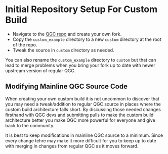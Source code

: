 # Initial Repository Setup For Custom Build

* Navigate to the [QGC repo](https://github.com/mavlink/qgroundcontrol) and create your own fork.
* Copy the `custom_example` directory to a new `custom` directory at the root of the repo.
* Tweak the source in `custom` directory as needed.

You can also rename the `custom_example` directory to `custom` but that can lead to merge problems when you bring your fork up to date with newer upstream version of regular QGC.


## Modifying Mainline QGC Source Code

When creating your own custom build it is not uncommon to discover that you may need a tweak/addition to regular QGC source in places where the custom build architecture falls short. By discussing those needed changes firsthand with QGC devs and submitting pulls to make the custom build architecture better you make QGC more powerful for everyone and give back to the community.

It is best to keep modifications in mainline QGC source to a minimum. Since every change tehre may make it more difficult for you to keep up to date with merging in changes from regular QGC as it moves forward.
